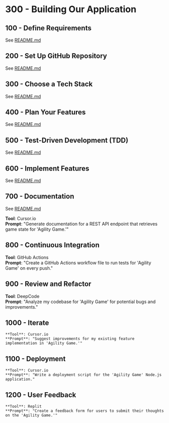 # 300 - Building Our Application

## 100 - Define Requirements 

See [README.md](./100/README.md)

## 200 - Set Up GitHub Repository  

See [README.md](./200/README.md)

## 300 - Choose a Tech Stack 

See [README.md](./300/README.md)   

## 400 - Plan Your Features

See [README.md](./400/README.md)

## 500 - Test-Driven Development (TDD) 

See [README.md](./500/README.md)

## 600 - Implement Features 

See [README.md](./600/README.md)

## 700 - Documentation 

See [README.md](./700/README.md)

   **Tool**: Cursor.io  
   **Prompt**: "Generate documentation for a REST API endpoint that retrieves game state for 'Agility Game.'"

## 800 - Continuous Integration

   **Tool**: GitHub Actions  
   **Prompt**: "Create a GitHub Actions workflow file to run tests for 'Agility Game' on every push."

## 900 - Review and Refactor

   **Tool**: DeepCode  
   **Prompt**: "Analyze my codebase for 'Agility Game' for potential bugs and improvements."

## 1000 - Iterate 

    **Tool**: Cursor.io  
    **Prompt**: "Suggest improvements for my existing feature implementation in 'Agility Game.'"

## 1100 - Deployment 

    **Tool**: Cursor.io  
    **Prompt**: "Write a deployment script for the 'Agility Game' Node.js application."

## 1200 - User Feedback 

    **Tool**: Replit  
    **Prompt**: "Create a feedback form for users to submit their thoughts on the 'Agility Game.'"
